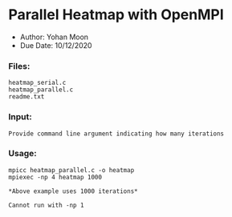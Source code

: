 # Parallel Heatmap with OpenMPI

- Author: Yohan Moon
- Due Date: 10/12/2020


### Files:
	heatmap_serial.c
	heatmap_parallel.c
	readme.txt

### Input:
	Provide command line argument indicating how many iterations

### Usage:
	mpicc heatmap_parallel.c -o heatmap
	mpiexec -np 4 heatmap 1000

	*Above example uses 1000 iterations*
	
	Cannot run with -np 1
